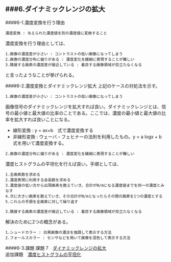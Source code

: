 ###6.ダイナミックレンジの拡大
----------------------------------------------------------
####6-1.濃度変換を行う理由

	濃度変換 : 与えられた濃度値を別の濃度値に変換すること

濃度変換を行う理由としては、
	
	1.画像の濃度差が小さい : コントラストの低い画像になってしまう
	2.画像の濃度分布に偏りがある : 濃度変化を繊細に表現することが難しい
	3.隣接する画素の濃度差が接近している : 着目する画像領域が目立たなくなる

と言ったようなことが挙げられる。

####6-2.濃度変換とダイナミックレンジ拡大
上記のケースの対処法を示す。
```
1.画像の濃度差が小さい : コントラストの低い画像になってしまう
```
画像信号のダイナミックレンジを拡大すれば良い。ダイナミックレンジとは、信号の最小値と最大値の比率のことである。ここでは、濃度の最小値と最大値の比率を拡大すれば良いことになる。

- 線形変換 : y = ax+b　式で濃度変換する
- 非線形変換 : ウェーバ・フェヒナーの法則を利用したもの。y = a logx + b 式を用いて濃度変換する。  
  
  
```
2.画像の濃度分布に偏りがある : 濃度変化を繊細に表現することが難しい
```
濃度ヒストグラムの平坦化を行えば良い。手順としては、

	1.全画素数を求める
	2.濃度表現に利用する会長数を求める
	3.濃度値の低い方から出現画素を数えていき、合計がN/mになる濃度値までを同一の濃度とみなす
	4.次に大きい画素を数えていき、その合計がN/mとなったらその間の画素を1つの濃度とする
	5.これらの手順を全画素に対して繰り返す

```
3.隣接する画素の濃度差が接近している : 着目する画像領域が目立たなくなる
```
解決のために2つの概念がある。

	1.シュードカラー : 白黒画像の濃淡を強調して表示する方法
	2.フォールスカラー : センサなどを用いて画像を混色して表示する方法


####6-3.課題
課題 7　[ダイナミックレンジの拡大](/Report/report07.md)  
追加課題　[濃度ヒストグラムの平坦化](/Report/reportEX01.md)
[]()